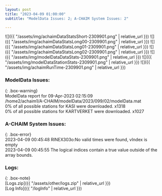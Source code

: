 ```yaml
---
layout: post
title: "2023-04-09 01:00:00"
subtitle: "ModelData Issues: 2; A-CHAIM System Issues: 2"

---
```


![]({{ "/assets/img/achaimDataStatsShort-2309901.png" | relative_url }})
![]({{ "/assets/img/achaimDataStatsLong00-2309901.png" | relative_url }})
![]({{ "/assets/img/achaimDataStatsLong01-2309901.png" | relative_url }})
![]({{ "/assets/img/achaimDataStatsLong02-2309901.png" | relative_url }})
![]({{ "/assets/img/modelDataDataStats-2309901.png" | relative_url }})
![]({{ "/assets/img/modelDataStationStats-2309901.png" | relative_url }})
![]({{ "/assets/img/achaimRunTime-2309901.png" | relative_url }})


### ModelData Issues:  
  
{: .box-warning}  
 ModelData report for 09-Apr-2023 02:15:09   
 /home2/achaim1/A-CHAIM/modelData/2023/099/02/modelData.mat   
 0% of all possible stations for KASI were downloaded. x1318   
 0% of all possible stations for KARTVERKET were downloaded. x1027   
  
### A-CHAIM System Issues:  
  
{: .box-error}  
2023-04-09 00:45:48 RINEX303o:No valid times were found, vIndex is empty  
2023-04-09 00:45:55 The logical indices contain a true value outside of the array bounds.  

### Logs:  
  
{: .box-note}  
[Logs.zip]({{ "/assets/other/logs.zip" | relative_url }})  
[Log Info]({{ "/logInfo" | relative_url }})  

